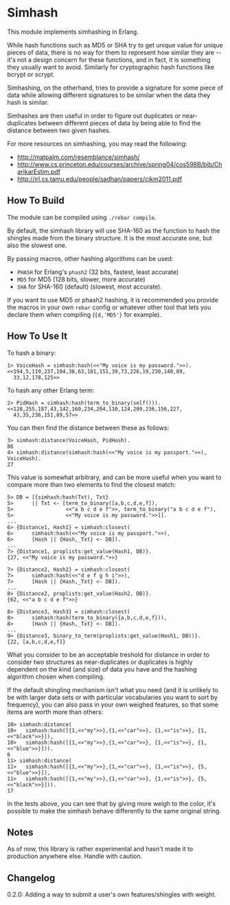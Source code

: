 Simhash
=======

This module implements simhashing in Erlang.

While hash functions such as MD5 or SHA try to get unique value
for unique pieces of data, there is no way for them to represent
how similar they are -- it's not a design concern for these functions,
and in fact, it is something they usually want to avoid.
Similarly for cryptographic hash functions like bcrypt or scrypt.

Simhashing, on the otherhand, tries to provide a signature for some
piece of data while allowing different signatures to be similar when
the data they hash is similar.

Simhashes are then useful in order to figure out duplicates or near-
duplicates between different pieces of data by being able to find
the distance between two given hashes.

For more resources on simhashing, you may read the following:

- http://matpalm.com/resemblance/simhash/
- http://www.cs.princeton.edu/courses/archive/spring04/cos598B/bib/CharikarEstim.pdf
- http://irl.cs.tamu.edu/people/sadhan/papers/cikm2011.pdf

How To Build
------------
The module can be compiled using `./rebar compile`.

By default, the simhash library will use SHA-160 as the function to
hash the shingles made from the binary structure. It is the most
accurate one, but also the slowest one.

By passing macros, other hashing algorithms can be used:
- `PHASH` for Erlang's `phash2` (32 bits, fastest, least accurate)
- `MD5` for MD5 (128 bits, slower, more accurate)
- `SHA` for SHA-160 (default) (slowest, most accurate).

If you want to use MD5 or phash2 hashing, it is recommended you
provide the macros in your own `rebar` config or whatever other
tool that lets you declare them when compiling (`{d,'MD5'}` for
example).

How To Use It
-------------

To hash a binary:

    1> VoiceHash = simhash:hash(<<"My voice is my password.">>).
    <<194,5,119,237,104,38,63,181,151,39,73,226,19,230,140,89,
      33,12,178,125>>

To hash any other Erlang term:

    2> PidHash = simhash:hash(term_to_binary(self())).
    <<128,255,187,43,142,160,234,204,110,124,209,236,156,227,
      43,35,236,151,89,57>>

You can then find the distance between these as follows:

    3> simhash:distance(VoiceHash, PidHash).
    86
    4> simhash:distance(simhash:hash(<<"My voice is my passport.">>), VoiceHash).
    27

This value is somewhat arbitrary, and can be more useful when you want
to compare more than two elements to find the closest match:

    5> DB = [{simhash:hash(Txt), Txt}
    5>      || Txt <- [term_to_binary([a,b,c,d,e,f]),
    5>                 <<"a b c d e f">>, term_to_binary("a b c d e f"),
    5>                 <<"My voice is my password.">>]].
    ...
    6> {Distance1, Hash1} = simhash:closest(
    6>      simhash:hash(<<"My voice is my passport.">>),
    6>      [Hash || {Hash,_Txt} <- DB]).
    ...
    7> {Distance1, proplists:get_value(Hash1, DB)}.
    {27, <<"My voice is my password.">>}
    
    7> {Distance2, Hash2} = simhash:closest(
    7>      simhash:hash(<<"d e f g h i">>),
    7>      [Hash || {Hash,_Txt} <- DB]).
    ...
    8> {Distance2, proplists:get_value(Hash2, DB)}.
    {62, <<"a b c d e f">>}
    
    8> {Distance3, Hash3} = simhash:closest(
    8>      simhash:hash(term_to_binary({a,b,c,d,e,f})),
    8>      [Hash || {Hash,_Txt} <- DB]).
    ...
    9> {Distance3, binary_to_term(proplists:get_value(Hash1, DB))}.
    {22, [a,b,c,d,e,f]}

What you consider to be an acceptable treshold for distance in order
to consider two structures as near-duplicates or duplicates is highly
dependent on the kind (and size) of data you have and the hashing
algorithm chosen when compiling.

If the default shingling mechanism isn't what you need (and it is
unlikely to be with larger data sets or with particular vocabularies
you want to sort by frequency), you can also pass in your own
weighed features, so that some items are worth more than others:

    10> simhash:distance(
    10>   simhash:hash([{1,<<"my">>},{1,<<"car">>}, {1,<<"is">>}, {1,<<"black">>}]),
    10>   simhash:hash([{1,<<"my">>},{1,<<"car">>}, {1,<<"is">>}, {1,<<"blue">>}])).
    6
    11> simhash:distance(
    11>   simhash:hash([{1,<<"my">>},{1,<<"car">>}, {1,<<"is">>}, {5,<<"blue">>}]),
    11>   simhash:hash([{1,<<"my">>},{1,<<"car">>}, {1,<<"is">>}, {5,<<"black">>}])).
    17

In the tests above, you can see that by giving more weigh to the color, it's possible to make the simhash behave differently to the same original string.

Notes
-----

As of now, this library is rather experimental and hasn't made it
to production anywhere else. Handle with caution.

Changelog
---------

0.2.0: Adding a way to submit a user's own features/shingles with weight.
